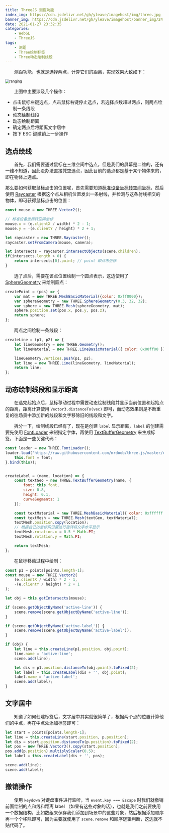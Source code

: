 ```yaml
---
title: ThreeJS 测距功能
index_img: https://cdn.jsdelivr.net/gh/yleave/imagehost/img/three.jpg
banner_img: https://cdn.jsdelivr.net/gh/yleave/imagehost/banner_img/24.jpg
date: 2021-01-27 23:32:35
categories:
    - WebGL
    - ThreeJS
tags:
    - 测距
    - Three绘制标签
    - Three动态绘制线段
---
```




&emsp;&emsp;测距功能，也就是选择两点，计算它们的距离，实现效果大致如下：

<img src="https://cdn.jsdelivr.net/gh/yleave/imagehost@master/img/ranging.gif" alt="ranging" style="zoom:80%;" />

&emsp;&emsp;上图中主要涉及几个操作：

- 点击鼠标左键选点，点击鼠标右键停止选点，若选择点数超过两点，则两点绘制一条线段
- 动态绘制线段
- 动态绘制距离
- 确定两点后将距离文字居中
- 按下 ESC 键撤销上一步操作



## 选点绘线

&emsp;&emsp;首先，我们需要通过鼠标在三维空间中选点，但是我们的屏幕是二维的，还有一维不知道，因此没办法直接凭空选点，因此目前的选点都是基于某个物体来的，即在物体上选点。

那么要如何获取鼠标点击的位置呢，首先需要知道[标准设备坐标转空间坐标](https://yleave.top/2020/10/17/WebGL/ThreeJS/ThreeJS-%E5%B1%8F%E5%B9%95%E5%9D%90%E6%A0%87%E4%B8%8E%E4%B8%96%E7%95%8C%E5%9D%90%E6%A0%87%E4%BA%92%E8%BD%AC/)，然后使用 [Raycaster](https://threejs.org/docs/index.html#api/zh/core/Raycaster) 根据这个点从相机位置发出一条射线，并检测与这条射线相交的物体，即可获得鼠标点击的位置：

```js
const mouse = new THREE.Vector2();

// 标准设备坐标转空间坐标
mouse.x = (e.clientX / width) * 2 - 1;
mouse.y = -(e.clientY / height) * 2 + 1;

let raycaster = new THREE.Raycaster();
raycaster.setFromCamera(mouse, camera);

let intersects = raycaster.intersectObjects(scene.children);
if(intersects.length > 0) {
    return intersects[0].point;	// point 即点击坐标
}
```

&emsp;&emsp;选了点后，需要在该点位置绘制一个圆点表示，这边使用了[SphereGeometry](https://threejs.org/docs/index.html#api/zh/geometries/SphereGeometry：) 来绘制圆点：

```js
createPoint = (pos) => {
    var mat = new THREE.MeshBasicMaterial({color: 0xff0000});
    var sphereGeometry = new THREE.SphereGeometry(0.3, 32, 32);
    var sphere = new THREE.Mesh(sphereGeometry, mat);
    sphere.position.set(pos.x, pos.y, pos.z);
    return sphere;
};
```

&emsp;&emsp;两点之间绘制一条线段：

```js
createLine = (p1, p2) => {
    let lineGeometry = new THREE.Geometry();
    let lineMaterial = new THREE.LineBasicMaterial({ color: 0x00ff00 });

    lineGeometry.vertices.push(p1, p2);
    let line = new THREE.Line(lineGeometry, lineMaterial);
    return line;
};
```

## 动态绘制线段和显示距离

&emsp;&emsp;在选完起始点后，鼠标移动过程中需要动态绘制线段并显示当前位置和起始点的距离，距离计算使用 `Vector3.distanceTo(vec)` 即可，而动态效果则是不断重复的往场景中添加新的线段和文字移除旧的线段和文字。

&emsp;&emsp;拆分一下，绘制线段已经有了，现在是创建 `label` 显示距离，`label` 的创建需要先使用 [FontLoader](https://threejs.org/docs/index.html#api/zh/loaders/FontLoader) 来制指定字体，再使用 [TextBufferGeometry](https://threejs.org/docs/index.html#api/zh/geometries/TextGeometry) 来生成标签，下面是一些关键代码：

```js
const loader = new THREE.FontLoader();
loader.load('https://raw.githubusercontent.com/mrdoob/three.js/master/examples/fonts/gentilis_regular.typeface.json', function(font) {
    this.font = font;
}.bind(this));


createLabel = (name, location) => {
    const textGeo = new THREE.TextBufferGeometry(name, {
        font: this.font,
        size: 0.8,
        height: 0.1,
        curveSegments: 1
    });

    const textMaterial = new THREE.MeshBasicMaterial({ color: 0xffffff });
    const textMesh = new THREE.Mesh(textGeo, textMaterial);
    textMesh.position.copy(location);
    // 根据自己的坐标系设置进行旋转将文字水平显示
    textMesh.rotation.x = 0.5 * Math.PI;
    textMesh.rotation.y = Math.PI;

    return textMesh;
};
```

&emsp;&emsp;在鼠标移动过程中绘制：

```js
const p1 = points[points.length-1];
const mouse = new THREE.Vector2(
    (e.clientX / width) * 2 - 1, 
    -(e.clientY / height) * 2 + 1
);

let obj = this.getIntersects(mouse);

if (scene.getObjectByName('active-line')) {
    scene.remove(scene.getObjectByName('active-line'));
}

if (scene.getObjectByName('active-label')) {
    scene.remove(scene.getObjectByName('active-label'));
}

if (obj) {
    let line = this.createLine(p1.position, obj.point);
    line.name = 'active-line';
    scene.add(line);

    let dis = p1.position.distanceTo(obj.point).toFixed(2);
    let label = this.createLabel(dis + '', obj.point);
    label.name = 'active-label';
    scene.add(label);
}
```



## 文字居中

&emsp;&emsp;知道了如何创建标签后，文字居中其实就很简单了，根据两个点的位置计算他们的中点，再在中点处添加标签即可：

```js
let start = points[points.length-1];
let line = this.createLine(start.position, p.position);
let dis = start.position.distanceTo(p.position).toFixed(2);
let pos = new THREE.Vector3().copy(start.position);
pos.add(p.position).multiplyScalar(0.5);
let label = this.createLabel(dis + '', pos);

scene.add(line);
scene.add(label);
```

## 撤销操作

&emsp;&emsp;使用 `keydown` 对键盘事件进行监听，当 `event.key === Escape` 时我们就撤销前面绘制的点和线和距离 label （如果有这些对象的话），也就是我们之前要使用一个数据结构，比如数组来保存我们添加到场景中的这些对象，然后根据添加顺序再一个个移除即可，因为主要就使用了 `scene.remove` 和顺序逻辑判断，这边就不贴代码了。

